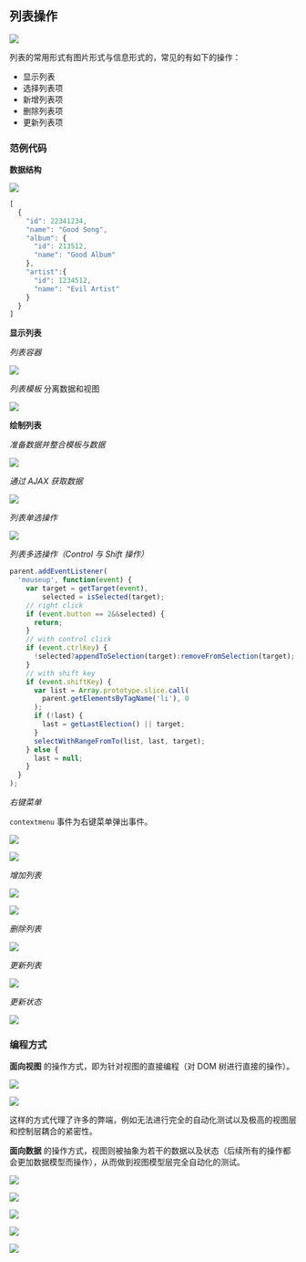 ## 列表操作

![](../img/L/list_format.png)

列表的常用形式有图片形式与信息形式的，常见的有如下的操作：

- 显示列表
- 选择列表项
- 新增列表项
- 删除列表项
- 更新列表项

### 范例代码

**数据结构**

![](../img/L/list_data_structure.png)

```javascript
[
  {
    "id": 22341234,
    "name": "Good Song",
    "album": {
      "id": 213512,
      "name": "Good Album"
    },
    "artist":{
      "id": 1234512,
      "name": "Evil Artist"
    }
  }
]
```

**显示列表**

*列表容器*

![](../img/L/list_container.png)

*列表模板* 分离数据和视图

![](../img/L/list_template.png)

**绘制列表**

*准备数据并整合模板与数据*

![](../img/L/list_render.png)

*通过 AJAX 获取数据*

![](../img/L/list_ajax_get_data.png)

*列表单选操作*

![](../img/L/list_single_selection.png)

*列表多选操作（Control 与 Shift 操作）*

```javascript
parent.addEventListener(
  'mouseup', function(event) {
    var target = getTarget(event),
        selected = isSelected(target);
    // right click
    if (event.button == 2&&selected) {
      return;
    }
    // with control click
    if (event.ctrlKey) {
      !selected?appendToSelection(target):removeFromSelection(target);
    }
    // with shift key
    if (event.shiftKey) {
      var list = Array.prototype.slice.call(
        parent.getElementsByTagName('li'), 0
      );
      if (!last) {
        last = getLastElection() || target;
      }
      selectWithRangeFromTo(list, last, target);
    } else {
      last = null;
    }
  }
);
```

*右键菜单*

`contextmenu` 事件为右键菜单弹出事件。

![](../img/L/list_right_click.png)

![](../img/L/list_right_click_details.png)

*增加列表*

![](../img/L/list_add_item.png)

![](../img/L/list_add_item_using_template.png)

*删除列表*

![](../img/L/list_item_remove.png)

*更新列表*

![](../img/L/list_update.png)

*更新状态*

![](../img/L/list_update_state.png)

### 编程方式

**面向视图** 的操作方式，即为针对视图的直接编程（对 DOM 树进行直接的操作）。

![](../img/L/list_view_oriented.png)

![](../img/L/list_view_oriented_1.png)

这样的方式代理了许多的弊端，例如无法进行完全的自动化测试以及极高的视图层和控制层耦合的紧密性。

**面向数据** 的操作方式，视图则被抽象为若干的数据以及状态（后续所有的操作都会更加数据模型而操作），从而做到视图模型层完全自动化的测试。

![](../img/L/list_viewmodel_1.png)

![](../img/L/list_viewmodel_2.png)

![](../img/L/list_viewmodel_3.png)

![](../img/L/list_viewmodel_4.png)

![](../img/L/list_viewmodel_5.png)
